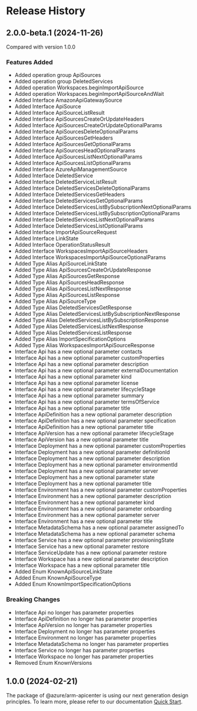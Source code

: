 # Release History
    
## 2.0.0-beta.1 (2024-11-26)
Compared with version 1.0.0
    
### Features Added

  - Added operation group ApiSources
  - Added operation group DeletedServices
  - Added operation Workspaces.beginImportApiSource
  - Added operation Workspaces.beginImportApiSourceAndWait
  - Added Interface AmazonApiGatewaySource
  - Added Interface ApiSource
  - Added Interface ApiSourceListResult
  - Added Interface ApiSourcesCreateOrUpdateHeaders
  - Added Interface ApiSourcesCreateOrUpdateOptionalParams
  - Added Interface ApiSourcesDeleteOptionalParams
  - Added Interface ApiSourcesGetHeaders
  - Added Interface ApiSourcesGetOptionalParams
  - Added Interface ApiSourcesHeadOptionalParams
  - Added Interface ApiSourcesListNextOptionalParams
  - Added Interface ApiSourcesListOptionalParams
  - Added Interface AzureApiManagementSource
  - Added Interface DeletedService
  - Added Interface DeletedServiceListResult
  - Added Interface DeletedServicesDeleteOptionalParams
  - Added Interface DeletedServicesGetHeaders
  - Added Interface DeletedServicesGetOptionalParams
  - Added Interface DeletedServicesListBySubscriptionNextOptionalParams
  - Added Interface DeletedServicesListBySubscriptionOptionalParams
  - Added Interface DeletedServicesListNextOptionalParams
  - Added Interface DeletedServicesListOptionalParams
  - Added Interface ImportApiSourceRequest
  - Added Interface LinkState
  - Added Interface OperationStatusResult
  - Added Interface WorkspacesImportApiSourceHeaders
  - Added Interface WorkspacesImportApiSourceOptionalParams
  - Added Type Alias ApiSourceLinkState
  - Added Type Alias ApiSourcesCreateOrUpdateResponse
  - Added Type Alias ApiSourcesGetResponse
  - Added Type Alias ApiSourcesHeadResponse
  - Added Type Alias ApiSourcesListNextResponse
  - Added Type Alias ApiSourcesListResponse
  - Added Type Alias ApiSourceType
  - Added Type Alias DeletedServicesGetResponse
  - Added Type Alias DeletedServicesListBySubscriptionNextResponse
  - Added Type Alias DeletedServicesListBySubscriptionResponse
  - Added Type Alias DeletedServicesListNextResponse
  - Added Type Alias DeletedServicesListResponse
  - Added Type Alias ImportSpecificationOptions
  - Added Type Alias WorkspacesImportApiSourceResponse
  - Interface Api has a new optional parameter contacts
  - Interface Api has a new optional parameter customProperties
  - Interface Api has a new optional parameter description
  - Interface Api has a new optional parameter externalDocumentation
  - Interface Api has a new optional parameter kind
  - Interface Api has a new optional parameter license
  - Interface Api has a new optional parameter lifecycleStage
  - Interface Api has a new optional parameter summary
  - Interface Api has a new optional parameter termsOfService
  - Interface Api has a new optional parameter title
  - Interface ApiDefinition has a new optional parameter description
  - Interface ApiDefinition has a new optional parameter specification
  - Interface ApiDefinition has a new optional parameter title
  - Interface ApiVersion has a new optional parameter lifecycleStage
  - Interface ApiVersion has a new optional parameter title
  - Interface Deployment has a new optional parameter customProperties
  - Interface Deployment has a new optional parameter definitionId
  - Interface Deployment has a new optional parameter description
  - Interface Deployment has a new optional parameter environmentId
  - Interface Deployment has a new optional parameter server
  - Interface Deployment has a new optional parameter state
  - Interface Deployment has a new optional parameter title
  - Interface Environment has a new optional parameter customProperties
  - Interface Environment has a new optional parameter description
  - Interface Environment has a new optional parameter kind
  - Interface Environment has a new optional parameter onboarding
  - Interface Environment has a new optional parameter server
  - Interface Environment has a new optional parameter title
  - Interface MetadataSchema has a new optional parameter assignedTo
  - Interface MetadataSchema has a new optional parameter schema
  - Interface Service has a new optional parameter provisioningState
  - Interface Service has a new optional parameter restore
  - Interface ServiceUpdate has a new optional parameter restore
  - Interface Workspace has a new optional parameter description
  - Interface Workspace has a new optional parameter title
  - Added Enum KnownApiSourceLinkState
  - Added Enum KnownApiSourceType
  - Added Enum KnownImportSpecificationOptions

### Breaking Changes

  - Interface Api no longer has parameter properties
  - Interface ApiDefinition no longer has parameter properties
  - Interface ApiVersion no longer has parameter properties
  - Interface Deployment no longer has parameter properties
  - Interface Environment no longer has parameter properties
  - Interface MetadataSchema no longer has parameter properties
  - Interface Service no longer has parameter properties
  - Interface Workspace no longer has parameter properties
  - Removed Enum KnownVersions
    
    
## 1.0.0 (2024-02-21)

The package of @azure/arm-apicenter is using our next generation design principles. To learn more, please refer to our documentation [Quick Start](https://aka.ms/azsdk/js/mgmt/quickstart).
